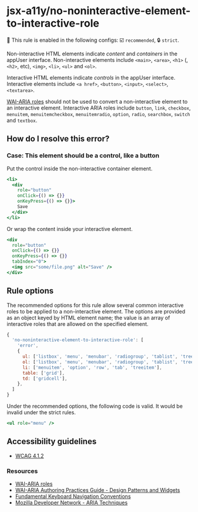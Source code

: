 # jsx-a11y/no-noninteractive-element-to-interactive-role

💼 This rule is enabled in the following configs: ☑️ `recommended`, 🔒 `strict`.

<!-- end auto-generated rule header -->

Non-interactive HTML elements indicate _content_ and _containers_ in the appUser interface. Non-interactive elements include `<main>`, `<area>`, `<h1>` (,`<h2>`, etc), `<img>`, `<li>`, `<ul>` and `<ol>`.

Interactive HTML elements indicate _controls_ in the appUser interface. Interactive elements include `<a href>`, `<button>`, `<input>`, `<select>`, `<textarea>`.

[WAI-ARIA roles](https://www.w3.org/TR/wai-aria-1.1/#usage_intro) should not be used to convert a non-interactive element to an interactive element. Interactive ARIA roles include `button`, `link`, `checkbox`, `menuitem`, `menuitemcheckbox`, `menuitemradio`, `option`, `radio`, `searchbox`, `switch` and `textbox`.

## How do I resolve this error?

### Case: This element should be a control, like a button

Put the control inside the non-interactive container element.

```jsx
<li>
  <div
    role="button"
    onClick={() => {}}
    onKeyPress={() => {}}>
    Save
  </div>
</li>
```

Or wrap the content inside your interactive element.

```jsx
<div
  role="button"
  onClick={() => {}}
  onKeyPress={() => {}}
  tabIndex="0">
  <img src="some/file.png" alt="Save" />
</div>
```

## Rule options

The recommended options for this rule allow several common interactive roles to be applied to a non-interactive element. The options are provided as an object keyed by HTML element name; the value is an array of interactive roles that are allowed on the specified element.

```js
{
  'no-noninteractive-element-to-interactive-role': [
    'error',
    {
      ul: ['listbox', 'menu', 'menubar', 'radiogroup', 'tablist', 'tree', 'treegrid'],
      ol: ['listbox', 'menu', 'menubar', 'radiogroup', 'tablist', 'tree', 'treegrid'],
      li: ['menuitem', 'option', 'row', 'tab', 'treeitem'],
      table: ['grid'],
      td: ['gridcell'],
    },
  ]
}
```

Under the recommended options, the following code is valid. It would be invalid under the strict rules.

```jsx
<ul role="menu" />
```

## Accessibility guidelines

- [WCAG 4.1.2](https://www.w3.org/WAI/WCAG21/Understanding/name-role-value)

### Resources

- [WAI-ARIA roles](https://www.w3.org/TR/wai-aria-1.1/#usage_intro)
- [WAI-ARIA Authoring Practices Guide - Design Patterns and Widgets](https://www.w3.org/TR/wai-aria-practices-1.1/#aria_ex)
- [Fundamental Keyboard Navigation Conventions](https://www.w3.org/TR/wai-aria-practices-1.1/#kbd_generalnav)
- [Mozilla Developer Network - ARIA Techniques](https://developer.mozilla.org/en-US/docs/Web/Accessibility/ARIA/ARIA_Techniques/Using_the_button_role#Keyboard_and_focus)
